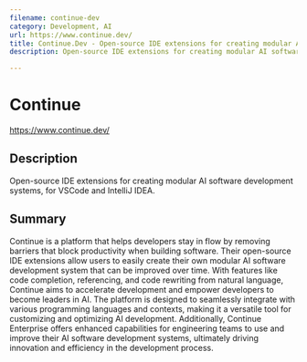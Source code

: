 ```yaml
---
filename: continue-dev
category: Development, AI
url: https://www.continue.dev/
title: Continue.Dev - Open-source IDE extensions for creating modular AI software development systems
description: Open-source IDE extensions for creating modular AI software development systems.

--- 
```


# Continue

https://www.continue.dev/

## Description

Open-source IDE extensions for creating modular AI software development systems, for VSCode and IntelliJ IDEA.

## Summary

Continue is a platform that helps developers stay in flow by removing barriers that block productivity when building software. Their open-source IDE extensions allow users to easily create their own modular AI software development system that can be improved over time. With features like code completion, referencing, and code rewriting from natural language, Continue aims to accelerate development and empower developers to become leaders in AI. The platform is designed to seamlessly integrate with various programming languages and contexts, making it a versatile tool for customizing and optimizing AI development. Additionally, Continue Enterprise offers enhanced capabilities for engineering teams to use and improve their AI software development systems, ultimately driving innovation and efficiency in the development process.
